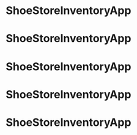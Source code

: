 # ShoeStoreInventoryApp
# ShoeStoreInventoryApp
# ShoeStoreInventoryApp
# ShoeStoreInventoryApp
# ShoeStoreInventoryApp
